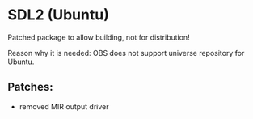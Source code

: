 
# SDL2 (Ubuntu)

Patched package to allow building, not for distribution!

Reason why it is needed: OBS does not support universe repository for Ubuntu.

## Patches:

 - removed MIR output driver
